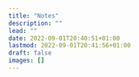 ```yaml
---
title: "Notes"
description: ""
lead: ""
date: 2022-09-01T20:40:51+01:00
lastmod: 2022-09-01T20:41:56+01:00
draft: false
images: []
---
```


